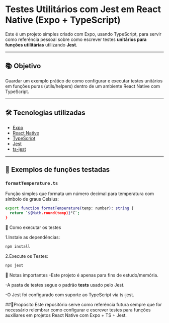 # Testes Utilitários com Jest em React Native (Expo + TypeScript)

Este é um projeto simples criado com Expo, usando TypeScript, para servir como referência pessoal sobre como escrever testes **unitários para funções utilitárias** utilizando **Jest**.

---

## 📚 Objetivo

Guardar um exemplo prático de como configurar e executar testes unitários em funções puras (utils/helpers) dentro de um ambiente React Native com TypeScript.

---

## 🛠️ Tecnologias utilizadas

- [Expo](https://expo.dev/)
- [React Native](https://reactnative.dev/)
- [TypeScript](https://www.typescriptlang.org/)
- [Jest](https://jestjs.io/)
- [ts-jest](https://kulshekhar.github.io/ts-jest/)

---

## 🧪 Exemplos de funções testadas

### `formatTemperature.ts`

Função simples que formata um número decimal para temperatura com símbolo de graus Celsius:

```bash
export function formatTemperature(temp: number): string {
  return `${Math.round(temp)}°C`;
}
```

🚀 Como executar os testes

1.Instale as dependências:
```bash
npm install
```

2.Execute os Testes:

```bash
npx jest
```

🧠 Notas importantes
-Este projeto é apenas para fins de estudo/memória.

-A pasta de testes segue o padrão __tests__ usado pelo Jest.

-O Jest foi configurado com suporte ao TypeScript via ts-jest.

##📌Propósito
Este repositório serve como referência futura sempre que for necessário relembrar como configurar e escrever testes para funções auxiliares em projetos React Native com Expo + TS + Jest.
